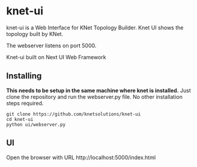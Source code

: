 # knet-ui

knet-ui is a  Web Interface for KNet Topology Builder. Knet UI shows the topology built by KNet. 

The webserver listens on port 5000.

Knet-ui built on Next UI Web Framework


## Installing

**This needs to be setup in the same machine where knet is installed.**
Just clone the repository and run the webserver.py file. No other installation steps required.


```
git clone https://github.com/knetsolutions/knet-ui
cd knet-ui
python ui/webserver.py
```

## UI

Open the browser with URL http://localhost:5000/index.html


